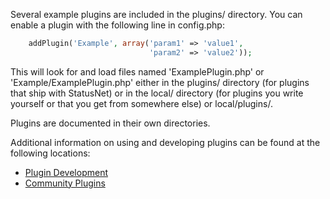 Several example plugins are included in the plugins/ directory. You
can enable a plugin with the following line in config.php:

```php
    addPlugin('Example', array('param1' => 'value1',
                               'param2' => 'value2'));
```

This will look for and load files named 'ExamplePlugin.php' or
'Example/ExamplePlugin.php' either in the plugins/ directory (for
plugins that ship with StatusNet) or in the local/ directory (for
plugins you write yourself or that you get from somewhere else) or
local/plugins/.

Plugins are documented in their own directories.

Additional information on using and developing plugins can be found
at the following locations:

* [Plugin Development](doc/Plugin_development.md)
* [Community Plugins](https://git.gnu.io/gnu/gnu-social/wikis/GNU-Social-Community-Plugins)
